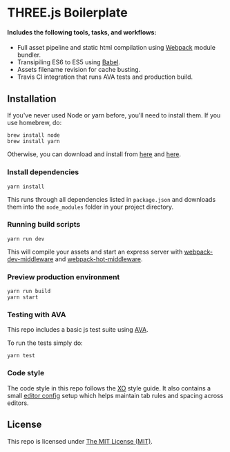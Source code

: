 # THREE.js Boilerplate

#### Includes the following tools, tasks, and workflows:

- Full asset pipeline and static html compilation using [Webpack](http://webpack.github.io/) module bundler.
- Transipiling ES6 to ES5 using [Babel](https://babeljs.io/).
- Assets filename revision for cache busting.
- Travis CI integration that runs AVA tests and production build.

## Installation
If you've never used Node or yarn before, you'll need to install them.
If you use homebrew, do:

```
brew install node
brew install yarn
```

Otherwise, you can download and install from [here](http://nodejs.org/download/) and [here](https://yarnpkg.com/en/docs/install).

### Install dependencies
```
yarn install
```

This runs through all dependencies listed in `package.json` and downloads them into the `node_modules` folder in your project directory.

### Running build scripts
```
yarn run dev
```

This will compile your assets and start an express server with [webpack-dev-middleware](https://github.com/webpack/webpack-dev-middleware) and [webpack-hot-middleware](https://github.com/glenjamin/webpack-hot-middleware).

### Preview production environment
```
yarn run build
yarn start
```

### Testing with AVA
This repo includes a basic js test suite using [AVA](https://github.com/avajs/ava).

To run the tests simply do:
```
yarn test
```

### Code style
The code style in this repo follows the [XO](https://github.com/sindresorhus/xo) style guide. It also contains a small [editor config](http://editorconfig.org/) setup which helps maintain tab rules and spacing across editors.

## License
This repo is licensed under [The MIT License (MIT)](LICENSE).
